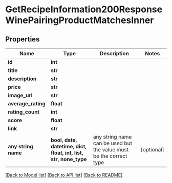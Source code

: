 # GetRecipeInformation200ResponseWinePairingProductMatchesInner


## Properties
Name | Type | Description | Notes
------------ | ------------- | ------------- | -------------
**id** | **int** |  | 
**title** | **str** |  | 
**description** | **str** |  | 
**price** | **str** |  | 
**image_url** | **str** |  | 
**average_rating** | **float** |  | 
**rating_count** | **int** |  | 
**score** | **float** |  | 
**link** | **str** |  | 
**any string name** | **bool, date, datetime, dict, float, int, list, str, none_type** | any string name can be used but the value must be the correct type | [optional]

[[Back to Model list]](../README.md#documentation-for-models) [[Back to API list]](../README.md#documentation-for-api-endpoints) [[Back to README]](../README.md)


